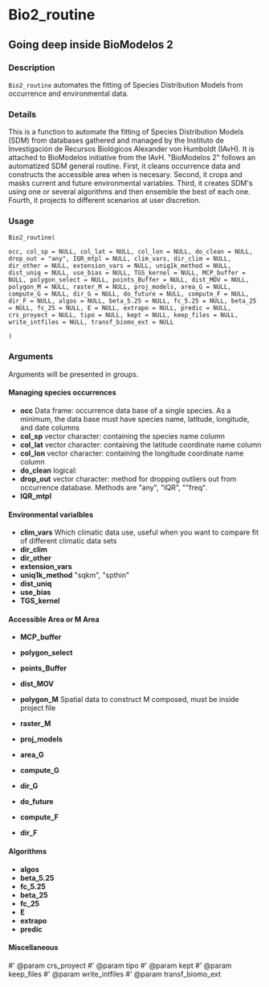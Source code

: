 # Bio2_routine
## Going deep inside BioModelos 2

### Description

`Bio2_routine` automates the fitting of Species Distribution Models from occurrence and environmental data.

### Details

This is a function to automate the fitting of Species Distribution Models (SDM) from databases gathered and managed by the Instituto de Investigación de Recursos Biológicos Alexander von Humboldt (IAvH). It is attached to BioModelos initiative from the IAvH. "BioModelos 2" follows an automatized SDM general routine. First, it cleans occurrence data and constructs the accessible area when is necesary. Second, it crops and masks current and future environmental variables. Third, it creates SDM's using one or several algorithms and then ensemble the best of each one. Fourth, it projects to different scenarios at user discretion.

### Usage

```
Bio2_routine(

occ, col_sp = NULL, col_lat = NULL, col_lon = NULL, do_clean = NULL, drop_out = "any", IQR_mtpl = NULL, clim_vars, dir_clim = NULL, dir_other = NULL, extension_vars = NULL, uniq1k_method = NULL, dist_uniq = NULL, use_bias = NULL, TGS_kernel = NULL, MCP_buffer = NULL, polygon_select = NULL, points_Buffer = NULL, dist_MOV = NULL, polygon_M = NULL, raster_M = NULL, proj_models, area_G = NULL, compute_G = NULL, dir_G = NULL, do_future = NULL, compute_F = NULL, dir_F = NULL, algos = NULL, beta_5.25 = NULL, fc_5.25 = NULL, beta_25 = NULL, fc_25 = NULL, E = NULL, extrapo = NULL, predic = NULL, crs_proyect = NULL, tipo = NULL, kept = NULL, keep_files = NULL, write_intfiles = NULL, transf_biomo_ext = NULL

)
```
### Arguments

Arguments will be presented in groups.

#### Managing species occurrences

* **occ** Data frame: occurrence data base of a single species. As a minimum, the data base must have species name, latitude, longitude, and date columns
* **col_sp** vector character: containing the species name column
* **col_lat** vector character: containing the latitude coordinate name column
* **col_lon** vector character: containing the longitude coordinate name column
* **do_clean** logical:
* **drop_out** vector character: method for dropping outliers out from occurrence database. Methods are "any", "IQR", ""freq".
* **IQR_mtpl**

#### Environmental varialbles

* **clim_vars** Which climatic data use, useful when you want to compare fit of different climatic data sets
* **dir_clim**
* **dir_other**
* **extension_vars**
* **uniq1k_method** "sqkm", "spthin"
* **dist_uniq**
* **use_bias**
* **TGS_kernel**

#### Accessible Area or M Area

* **MCP_buffer**
* **polygon_select**
* **points_Buffer**
* **dist_MOV**
* **polygon_M** Spatial data to construct M composed, must be inside project file
* **raster_M**

* **proj_models**
* **area_G**
* **compute_G**
* **dir_G**
* **do_future**
* **compute_F**
* **dir_F**

#### Algorithms

* **algos**
* **beta_5.25**
* **fc_5.25**
* **beta_25**
* **fc_25**
* **E**
* **extrapo**
* **predic**

#### Miscellaneous

#' @param crs_proyect
#' @param tipo
#' @param kept
#' @param keep_files
#' @param write_intfiles
#' @param transf_biomo_ext
